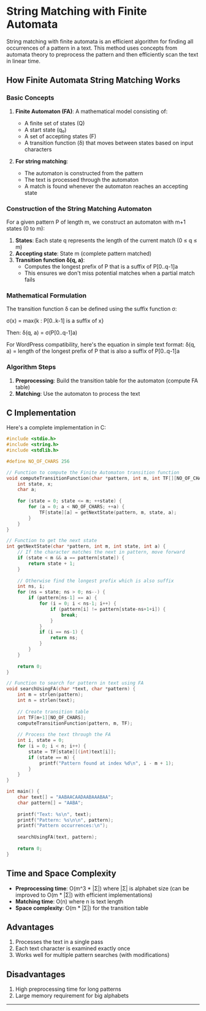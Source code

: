 # String Matching with Finite Automata

String matching with finite automata is an efficient algorithm for finding all occurrences of a pattern in a text. This method uses concepts from automata theory to preprocess the pattern and then efficiently scan the text in linear time.

## How Finite Automata String Matching Works

### Basic Concepts

1. **Finite Automaton (FA)**: A mathematical model consisting of:
   - A finite set of states (Q)
   - A start state (q₀)
   - A set of accepting states (F)
   - A transition function (δ) that moves between states based on input characters

2. **For string matching**:
   - The automaton is constructed from the pattern
   - The text is processed through the automaton
   - A match is found whenever the automaton reaches an accepting state

### Construction of the String Matching Automaton

For a given pattern P of length m, we construct an automaton with m+1 states (0 to m):

1. **States**: Each state q represents the length of the current match (0 ≤ q ≤ m)
2. **Accepting state**: State m (complete pattern matched)
3. **Transition function δ(q, a)**:
   - Computes the longest prefix of P that is a suffix of P[0..q-1]a
   - This ensures we don't miss potential matches when a partial match fails

### Mathematical Formulation

The transition function δ can be defined using the suffix function σ:

σ(x) = max{k : P[0..k-1] is a suffix of x}

Then:
δ(q, a) = σ(P[0..q-1]a)

For WordPress compatibility, here's the equation in simple text format:
δ(q, a) = length of the longest prefix of P that is also a suffix of P[0..q-1]a

### Algorithm Steps

1. **Preprocessing**: Build the transition table for the automaton (compute FA table)
2. **Matching**: Use the automaton to process the text

## C Implementation

Here's a complete implementation in C:

```c
#include <stdio.h>
#include <string.h>
#include <stdlib.h>

#define NO_OF_CHARS 256

// Function to compute the Finite Automaton transition function
void computeTransitionFunction(char *pattern, int m, int TF[][NO_OF_CHARS]) {
    int state, x;
    char a;
    
    for (state = 0; state <= m; ++state) {
        for (a = 0; a < NO_OF_CHARS; ++a) {
            TF[state][a] = getNextState(pattern, m, state, a);
        }
    }
}

// Function to get the next state
int getNextState(char *pattern, int m, int state, int a) {
    // If the character matches the next in pattern, move forward
    if (state < m && a == pattern[state]) {
        return state + 1;
    }
    
    // Otherwise find the longest prefix which is also suffix
    int ns, i;
    for (ns = state; ns > 0; ns--) {
        if (pattern[ns-1] == a) {
            for (i = 0; i < ns-1; i++) {
                if (pattern[i] != pattern[state-ns+1+i]) {
                    break;
                }
            }
            if (i == ns-1) {
                return ns;
            }
        }
    }
    
    return 0;
}

// Function to search for pattern in text using FA
void searchUsingFA(char *text, char *pattern) {
    int m = strlen(pattern);
    int n = strlen(text);
    
    // Create transition table
    int TF[m+1][NO_OF_CHARS];
    computeTransitionFunction(pattern, m, TF);
    
    // Process the text through the FA
    int i, state = 0;
    for (i = 0; i < n; i++) {
        state = TF[state][(int)text[i]];
        if (state == m) {
            printf("Pattern found at index %d\n", i - m + 1);
        }
    }
}

int main() {
    char text[] = "AABAACAADAABAAABAA";
    char pattern[] = "AABA";
    
    printf("Text: %s\n", text);
    printf("Pattern: %s\n\n", pattern);
    printf("Pattern occurrences:\n");
    
    searchUsingFA(text, pattern);
    
    return 0;
}
```

## Time and Space Complexity

- **Preprocessing time**: O(m^3 * |Σ|) where |Σ| is alphabet size (can be improved to O(m * |Σ|) with efficient implementations)
- **Matching time**: O(n) where n is text length
- **Space complexity**: O(m * |Σ|) for the transition table

## Advantages

1. Processes the text in a single pass
2. Each text character is examined exactly once
3. Works well for multiple pattern searches (with modifications)

## Disadvantages

1. High preprocessing time for long patterns
2. Large memory requirement for big alphabets

---

